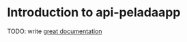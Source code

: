 # Introduction to api-peladaapp

TODO: write [great documentation](http://jacobian.org/writing/what-to-write/)
